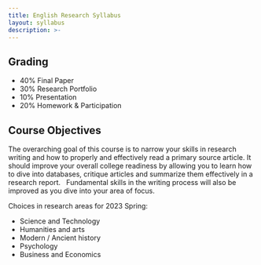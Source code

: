 ```yaml
---
title: English Research Syllabus
layout: syllabus
description: >-
---
```

## Grading

  - 40% Final Paper
  - 30% Research Portfolio
  - 10% Presentation
  - 20% Homework & Participation

## Course Objectives
The overarching goal of this course is to narrow your skills in research writing and how to properly and effectively read a primary source article. It should improve your overall college readiness by allowing you to learn how to dive into databases, critique articles and summarize them effectively in a research report.
 
Fundamental skills in the writing process will also be improved as you dive into your area of focus.

Choices in research areas for 2023 Spring:
- Science and Technology
- Humanities and arts
- Modern / Ancient history
- Psychology
- Business and Economics